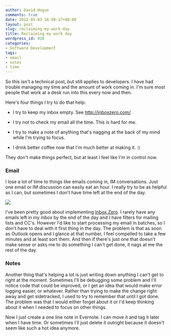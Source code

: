 ```yaml
---
author: David Hogue
comments: true
date: 2012-05-03 16:09:17+00:00
layout: post
slug: reclaiming-my-work-day
title: Reclaiming my work day
wordpress_id: 920
categories:
- Software Development
tags:
- email
- notes
- time
---
```


So this isn't a technical post, but still applies to developers. I have had trouble managing my time and the amount of work coming in. I'm sure most people that work at a desk run into this every now and then.

Here's four things I try to do that help:



	
  * I try to keep my inbox empty. See http://inboxzero.com/.

	
  * I try not to check my email all the time. This is hard for me.

	
  * I try to make a note of anything that's nagging at the back of my mind while I'm trying to focus.

	
  * I drink better coffee now that I'm much better at making it. :)



They don't make things perfect, but at least I feel like I'm in control now.



### Email



I lose a lot of time to things like emails coming in, IM conversations. Just one email or IM discussion can easily eat an hour. I really try to be as helpful as I can, but sometimes I don't have time left at the end of the day.

![](http://davidhogue.com/wp-uploads/2012/05/Inbox-numbers.png)

I've been pretty good about implementing [Inbox Zero](http://inboxzero.com/). I rarely have any emails left in my inbox by the end of the day and I have filters for mailing lists and CC's. However I'd like to start processing my email in batches, so I don't have to deal with it first thing in the day. The problem is that as soon as Outlook opens and I glance at that number, I feel compelled to take a few minutes and at least sort them. And then if there's just one that doesn't make sense or asks me to do something I can't get done, it nags at me the rest of the day.



### Notes



Another thing that's helping a lot is just writing down anything I can't get to right at the moment. Sometimes I'll be debugging some problem and I'll notice code that could be improved, or I get an idea that would make error logging easier, or whatever. Rather than trying to make the change right away and get sidetracked, I used to try to remember that until I got done. The problem was that I would either forget about it or I'd keep thinking about it when I needed to focus on other things.

Now I just create a one line note in Evernote. I can move it and tag it later when I have time. Or sometimes I'll just delete it outright because it doesn't seem like such a hot idea anymore.
